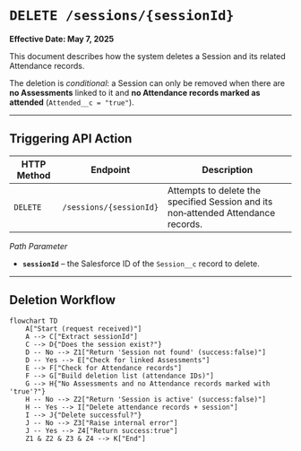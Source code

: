 # `DELETE /sessions/{sessionId}`

**Effective Date: May 7, 2025**

This document describes how the system deletes a Session and its related Attendance records.

The deletion is *conditional*: a Session can only be removed when there are **no Assessments** linked to it and **no Attendance records marked as attended** (`Attended__c = "true"`).

---

## Triggering API Action

| HTTP Method | Endpoint                | Description                                                                       |
| ----------- | ----------------------- | --------------------------------------------------------------------------------- |
| `DELETE`    | `/sessions/{sessionId}` | Attempts to delete the specified Session and its non‑attended Attendance records. |

*Path Parameter*

* **`sessionId`** – the Salesforce ID of the `Session__c` record to delete.

---
## Deletion Workflow

```mermaid
flowchart TD
    A["Start (request received)"] 
    A --> C["Extract sessionId"]
    C --> D{"Does the session exist?"}
    D -- No --> Z1["Return 'Session not found' (success:false)"]
    D -- Yes --> E["Check for linked Assessments"]
    E --> F["Check for Attendance records"]
    F --> G["Build deletion list (attendance IDs)"]
    G --> H{"No Assessments and no Attendance records marked with 'true'?"}
    H -- No --> Z2["Return 'Session is active' (success:false)"]
    H -- Yes --> I["Delete attendance records + session"]
    I --> J{"Delete successful?"}
    J -- No --> Z3["Raise internal error"]
    J -- Yes --> Z4["Return success:true"]
    Z1 & Z2 & Z3 & Z4 --> K["End"]
```